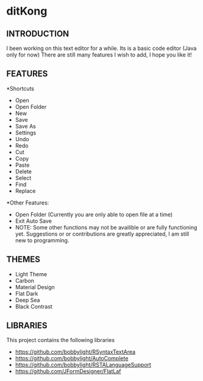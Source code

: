 # ditKong
INTRODUCTION
------------

I been working on this text editor for a while. Its is a basic code editor (Java only for now)
There are still many features I wish to add, I hope you like it!



FEATURES
--------
*Shortcuts
- Open
- Open Folder
- New
- Save
- Save As
- Settings  
- Undo
- Redo 
- Cut 
- Copy
- Paste
- Delete 
- Select    
- Find  
- Replace 

*Other Features: 
- Open Folder (Currently you are only able to open file at a time)
- Exit Auto Save
- NOTE: Some other functions may not be availible or are fully functioning yet. Suggestions or
        or contributions are greatly appreciated, I am still new to programming.

THEMES
-------
 - Light Theme
- Carbon
- Material Design
- Flat Dark
- Deep Sea
- Black Contrast

LIBRARIES
---------
This project contains the following libraries
* https://github.com/bobbylight/RSyntaxTextArea
* https://github.com/bobbylight/AutoComplete
* https://github.com/bobbylight/RSTALanguageSupport
* https://github.com/JFormDesigner/FlatLaf
